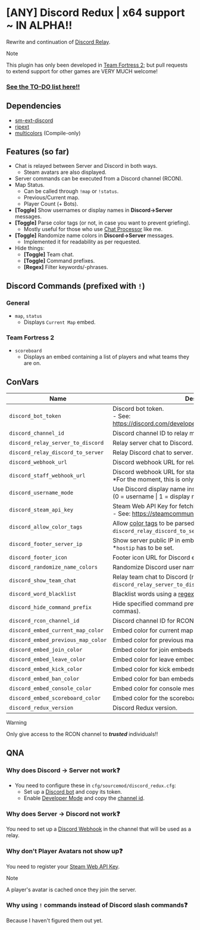 # [ANY] Discord Redux | x64 support ~ IN ALPHA‼
Rewrite and continuation of [Discord Relay](https://github.com/Heapons/sp-discordrelay).
> [!NOTE]
> This plugin has only been developed in [Team Fortress 2](https://store.steampowered.com/app/440/Team_Fortress_2/); but pull requests to extend support for other games are VERY MUCH welcome!

### [See the TO-DO list here‼](https://github.com/orgs/Serider-Lounge/projects/3)

## Dependencies
- [sm-ext-discord](https://github.com/ProjectSky/sm-ext-discord)
- [ripext](https://github.com/ErikMinekus/sm-ripext)
- [multicolors](https://github.com/JoinedSenses/SourceMod-IncludeLibrary/blob/master/include/multicolors.inc) (Compile-only)

## Features (so far)
- Chat is relayed between Server and Discord in both ways.
  - Steam avatars are also displayed.
- Server commands can be executed from a Discord channel (RCON).
- Map Status.
  - Can be called through `!map` or `!status`.
  - Previous/Current map.
  - Player Count (+ Bots).
- **[Toggle]** Show usernames or display names in **Discord→Server** messages.
- **[Toggle]** Parse color tags (or not, in case you want to prevent griefing).
  - Mostly useful for those who use [Chat Processor](https://github.com/KeithGDR/chat-processor) like me.
- **[Toggle]** Randomize name colors in **Discord→Server** messages.
  - Implemented it for readability as per requested.
- Hide things:
  - **[Toggle]** Team chat.
  - **[Toggle]** Command prefixes.
  - **[Regex]** Filter keywords/-phrases.

## Discord Commands (prefixed with `!`)
### General
- `map`, `status`
    - Displays `Current Map` embed.
### Team Fortress 2
- `scoreboard`
    - Displays an embed containing a list of players and what teams they are on.

## ConVars

| Name | Description |
|------|-------------|
|`discord_bot_token`|Discord bot token.<br>- See: [https://discord.com/developers/applications/`<bot_userid>`/bot](https://discord.com/developers/applications/)</br> |
|`discord_channel_id`|Discord channel ID to relay messages.|
|`discord_relay_server_to_discord`|Relay server chat to Discord.|
|`discord_relay_discord_to_server`|Relay Discord chat to server.|
|`discord_webhook_url`|Discord webhook URL for relaying server chat to Discord.|
|`discord_staff_webhook_url`|Discord webhook URL for staff messages/alerts.<br>\*For the moment, this is only useful for the word filter.|
|`discord_username_mode`|Use Discord display name instead of username.<br>(0 = username \| 1 = display name).|
|`discord_steam_api_key`|Steam Web API Key for fetching user avatars.<br>- See: https://steamcommunity.com/dev/apikey</br> |
|`discord_allow_color_tags`|Allow [color tags](https://www.doctormckay.com/morecolors.php) to be parsed (requires `discord_relay_discord_to_server`).|
|`discord_footer_server_ip`|Show server public IP in embed footer.<br>\*`hostip` has to be set.|
|`discord_footer_icon`|Footer icon URL for Discord embeds.|
|`discord_randomize_name_colors`|Randomize Discord user name colors.|
|`discord_show_team_chat`|Relay team chat to Discord (requires `discord_relay_server_to_discord`).|
|`discord_word_blacklist`|Blacklist words using a [regex pattern](https://regex101.com/).|
|`discord_hide_command_prefix`|Hide specified command prefixes on Discord (separated by commas).|
|`discord_rcon_channel_id`|Discord channel ID for RCON messages.|
|`discord_embed_current_map_color`|Embed color for current map embeds.|
|`discord_embed_previous_map_color`|Embed color for previous map embeds.|
|`discord_embed_join_color`|Embed color for join embeds.|
|`discord_embed_leave_color`|Embed color for leave embeds.|
|`discord_embed_kick_color`|Embed color for kick embeds.|
|`discord_embed_ban_color`|Embed color for ban embeds.|
|`discord_embed_console_color`|Embed color for console messages.|
|`discord_embed_scoreboard_color`|Embed color for the scoreboard.|
|`discord_redux_version`|Discord Redux version.|
> [!WARNING]
> Only give access to the RCON channel to ***trusted*** individuals‼

## QNA
### Why does **Discord → Server** not work❓
- You need to configure these in `cfg/sourcemod/discord_redux.cfg`: 
    - Set up a [Discord bot](https://discord.com/developers/applications/) and copy its token.
    - Enable [Developer Mode](https://support.discord.com/hc/en-us/articles/206346498-Where-can-I-find-my-User-Server-Message-ID#h_01HRSTXPS5CRSRTWYCGPHZQ37H) and copy the [channel id](https://support.discord.com/hc/en-us/articles/206346498-Where-can-I-find-my-User-Server-Message-ID#h_01HRSTXPS5FMK2A5SMVSX4JW4E).

### Why does **Server → Discord** not work❓
You need to set up a [Discord Webhook](https://support.discord.com/hc/en-us/articles/228383668-Intro-to-Webhooks) in the channel that will be used as a relay.

### Why don't Player Avatars not show up❓
You need to register your [Steam Web API Key](https://steamcommunity.com/dev/apikey).
> [!NOTE]
> A player's avatar is cached once they join the server.

### Why using `!` commands instead of Discord slash commands❓
Because I haven't figured them out yet.